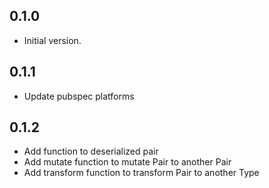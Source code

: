 ## 0.1.0

- Initial version.

## 0.1.1

- Update pubspec platforms

## 0.1.2

- Add function to deserialized pair
- Add mutate function to mutate Pair to another Pair
- Add transform function to transform Pair to another Type
